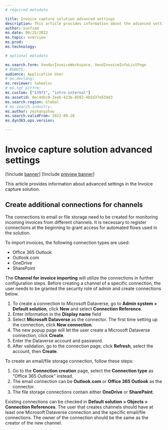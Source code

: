 ```yaml
---
# required metadata

title: Invoice capture solution advanced settings
description: This article provides information about the advanced settings in the Invoice capture solution. 
author: sunfzam
ms.date: 09/25/2022
ms.topic: overview
ms.prod: 
ms.technology: 

# optional metadata

ms.search.form: VendorInvoiceWorkspace, VendInvoiceInfoListPage
# ROBOTS: 
audience: Application User
# ms.devlang: 
ms.reviewer: twheeloc
# ms.tgt_pltfrm: 
ms.custom: ["13971", "intro-internal"]
ms.assetid: 0ec4dbc0-2eeb-423b-8592-4b5d37e559d3
ms.search.region: Global
# ms.search.industry: 
ms.author: zezhangzhao
ms.search.validFrom: 2022-09-28
ms.dyn365.ops.version: 

---
```


# Invoice capture solution advanced settings

[!include [banner](../includes/banner.md)]
[!include [preview banner](../includes/preview-banner.md)]

This article provides information about advanced settings in the Invoice capture solution. 

## Create additional connections for channels  

The connections to email or file storage need to be created for monitoring incoming invoices from different channels. It is necessary to register connections at the 
beginning to grant access for automated flows used in the solution.  

To import invoices, the following connection types are used:  
 - Office 365 Outlook 
 - Outlook.com
 - OneDrive
 - SharePoint 

The **Channel for invoice importing** will utilize the connections in further configuration steps. Before creating a channel of a specific connection, the user needs to
be granted the security role of admin and create connections below.  

1. To create a connection to Microsoft Dataverse, go to **Admin system > Default solution**, click **New** and select **Connection Reference**. 
2. Enter information in the **Display name** field 
3. Select **Microsoft Dataverse** as the connector. The first time setting up the connection, click **New connection**. 
4. The new popup page will let the user create a Microsoft Dataverse connection, click **Create**.
5. Enter the Dataverse account and password. 
6. After validation, go to the connection page, click **Refresh**, select the account, then **Create**. 


To create an email/file storage connection, follow these steps:
1. Go to the **Connection creation** page, select the **Connection type** as “Office 365 Outlook” instead.
2. The email connection can be **Outlook.com** or **Office 365 Outlook** as the connector. 
3. The file storage connections contain either **OneDrive** or **SharePoint**. 

Existing connections can be checked in **Default solution > Objects > Connection References**. The user that creates channels should have at least one Microsoft 
Dataverse connection and the specific email/file connections. The owner of the connection should be the same as the creator of the new channel. 





